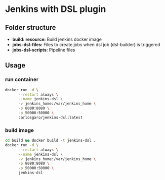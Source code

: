 # Jenkins with DSL plugin 

## Folder structure
- **build: resource:** Build jenkins docker image  
- **jobs-dsl-files:** Files to create jobs when dsl job (dsl-builder) is triggered
- **jobs-dsl-scripts:** Pipeline files

## Usage
### run container
```bash
docker run -d \
      --restart always \
      --name jenkins-dsl \
      -v jenkins_home:/var/jenkins_home \
      -p 8080:8080 \
      -p 50000:50000 \
      carlosgaro/jenkins-dsl:latest
```
### build image 
```bash
cd build && docker build -t jenkins-dsl .
docker run -d \
      --restart always \
      --name jenkins-dsl \
      -v jenkins_home:/var/jenkins_home \
      -p 8080:8080 \
      -p 50000:50000 \
      jenkins-dsl 
```